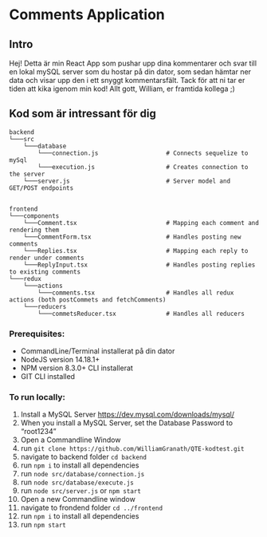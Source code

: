 # Comments Application

## Intro

Hej! Detta är min React App som pushar upp dina kommentarer och svar till en lokal mySQL server som du hostar på din dator, som sedan hämtar ner data och visar upp den i ett snyggt kommentarsfält. Tack för att ni tar er tiden att kika igenom min kod! Allt gott, William, er framtida kollega ;)

## Kod som är intressant för dig

```
backend
└───src
    └───database
        └───connection.js                   # Connects sequelize to mySql
        └───execution.js                    # Creates connection to the server
    └───server.js                           # Server model and GET/POST endpoints


frontend
└───components
    └───Comment.tsx                         # Mapping each comment and rendering them
    └───CommentForm.tsx                     # Handles posting new comments
    └───Replies.tsx                         # Mapping each reply to render under comments
    └───ReplyInput.tsx                      # Handles posting replies to existing comments
└───redux
    └───actions
        └───comments.tsx                    # Handles all redux actions (both postCommets and fetchComments)
    └───reducers
        └───commetsReducer.tsx              # Handles all reducers
```

### Prerequisites:

- CommandLine/Terminal installerat på din dator
- NodeJS version 14.18.1+
- NPM version 8.3.0+ CLI installerat
- GIT CLI installed

### To run locally:

1. Install a MySQL Server https://dev.mysql.com/downloads/mysql/
2. When you install a MySQL Server, set the Database Password to “root1234”
3. Open a Commandline Window
4. run `git clone https://github.com/WilliamGranath/QTE-kodtest.git`
5. navigate to backend folder `cd backend`
6. run `npm i` to install all dependencies
7. run `node src/database/connection.js`
8. run `node src/database/execute.js`
9. run `node src/server.js` or `npm start`
10. Open a new Commandline window
11. navigate to frondend folder `cd ../frontend`
12. run `npm i` to install all dependencies
13. run `npm start`
